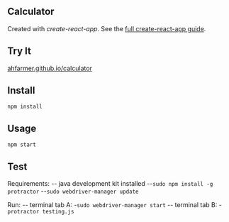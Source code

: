 Calculator
---

Created with *create-react-app*. See the [full create-react-app guide](https://github.com/facebookincubator/create-react-app/blob/master/packages/react-scripts/template/README.md).



Try It
---

[ahfarmer.github.io/calculator](https://ahfarmer.github.io/calculator/)



Install
---

`npm install`



Usage
---

`npm start`


Test
---
  Requirements:
  	-- java development kit installed
    --`sudo npm install -g protractor`
    --`sudo webdriver-manager update`

  Run:
    -- terminal tab A:  -`sudo webdriver-manager start`
    -- terminal  tab B:  -`protractor testing.js`
